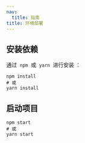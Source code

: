 ```yaml
---
nav:
  title: 指南
title: 环境部署
---
```


## 安装依赖

通过  `npm`  或  `yarn`  进行安装 ：

```shell
npm install
# 或
yarn install
```

## 启动项目

```shell
npm start
# 或
yarn start
```
